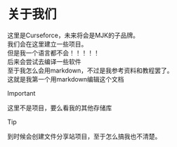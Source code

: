 # 关于我们
这里是Curseforce，未来将会是MJK的子品牌。  
我们会在这里建立一些项目。  
但是我一个语言都不会！！！！！  
后来会尝试去编译一些软件  
至于我怎么会用markdown，不过是我参考资料和教程罢了。  
这就是我第一个用markdown编辑这个文档  

> [!IMPORTANT]
> 这里不是项目，要么看我的其他存储库  

> [!TIP]
> 到时候会创建文件分享站项目，至于怎么搞我也不清楚。

